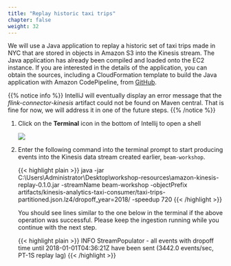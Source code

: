 ```yaml
---
title: "Replay historic taxi trips"
chapter: false
weight: 32
---
```


We will use a Java application to replay a historic set of taxi trips made in NYC that are stored in objects in Amazon S3 into the Kinesis stream.
The Java application has already been compiled and loaded onto the EC2 instance. If you are interested in the details of the application, you can obtain the sources, including a CloudFormation template to build the Java application with Amazon CodePipeline, from [GitHub](https://github.com/aws-samples/amazon-kinesis-analytics-beam-taxi-consumer).

{{% notice info %}}
IntelliJ will eventually display an error message that the _flink-connector-kinesis_ artifact could not be found on Maven central. That is fine for now, we will address it in one of the future steps.
{{% /notice %}}

1.  Click on the **Terminal** icon in the bottom of Intellij to open a shell

    ![](/images/beam-on-kda/intellij-3-ingest.png)

1.  Enter the following command into the terminal prompt to start producing events into the Kinesis data stream created earlier, `beam-workshop`.

	{{< highlight plain >}}
java -jar C:\Users\Administrator\Desktop\workshop-resources\amazon-kinesis-replay-0.1.0.jar -streamName beam-workshop -objectPrefix artifacts/kinesis-analytics-taxi-consumer/taxi-trips-partitioned.json.lz4/dropoff_year=2018/ -speedup 720
{{< /highlight >}}

	You should see lines similar to the one below in the terminal if the above operation was successful. Please keep the ingestion running while you continue with the next step.

	{{< highlight plain >}}
INFO   StreamPopulator - all events with dropoff time until 2018-01-01T04:36:21Z have been sent (3442.0 events/sec, PT-1S replay lag)
{{< /highlight >}}

